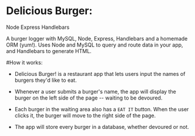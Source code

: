 # Delicious Burger:
Node Express Handlebars

A burger logger with MySQL, Node, Express, Handlebars and a homemade ORM (yum!). Uses Node and MySQL to query and route data in your app, and Handlebars to generate HTML.

#How it works:

* Delicious Burger! is a restaurant app that lets users input the names of burgers they'd like to eat.

* Whenever a user submits a burger's name, the app will display the burger on the left side of the page -- waiting to be devoured.

* Each burger in the waiting area also has a `EAT IT` button. When the user clicks it, the burger will move to the right side of the page.

* The app will store every burger in a database, whether devoured or not.